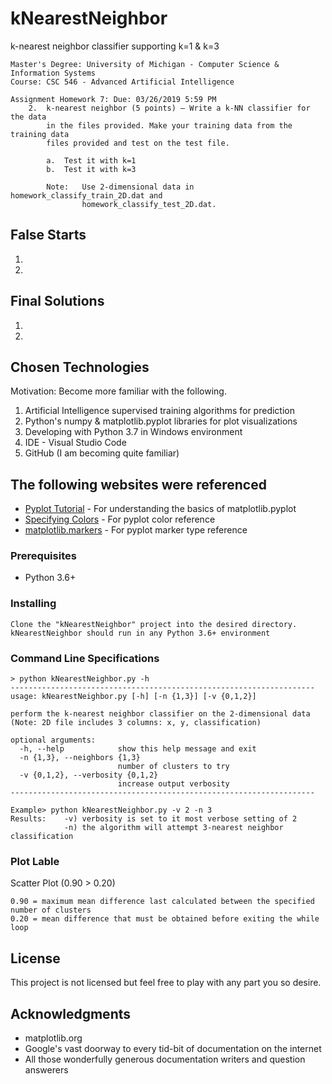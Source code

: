 # kNearestNeighbor
k-nearest neighbor classifier supporting k=1 &amp; k=3

```
Master's Degree: University of Michigan - Computer Science & Information Systems
Course: CSC 546 - Advanced Artificial Intelligence

Assignment Homework 7: Due: 03/26/2019 5:59 PM
    2.  k-nearest neighbor (5 points) – Write a k-NN classifier for the data 
        in the files provided. Make your training data from the training data
        files provided and test on the test file.

        a.  Test it with k=1
        b.  Test it with k=3
 
        Note:   Use 2-dimensional data in homework_classify_train_2D.dat and
                homework_classify_test_2D.dat.
```
## False Starts

1) 
2) 

## Final Solutions

1) 
2)

## Chosen Technologies

Motivation: Become more familiar with the following.
1) Artificial Intelligence supervised training algorithms for prediction
2) Python's numpy & matplotlib.pyplot libraries for plot visualizations
3) Developing with Python 3.7 in Windows environment
4) IDE - Visual Studio Code
5) GitHub (I am becoming quite familiar)

## The following websites were referenced

* [Pyplot Tutorial](https://matplotlib.org/users/pyplot_tutorial.html) - For understanding the basics of matplotlib.pyplot
* [Specifying Colors](https://matplotlib.org/users/colors.html) - For pyplot color reference
* [matplotlib.markers](https://matplotlib.org/api/markers_api.html) - For pyplot marker type reference

### Prerequisites

- Python 3.6+

### Installing
```
Clone the "kNearestNeighbor" project into the desired directory.
kNearestNeighbor should run in any Python 3.6+ environment
```

### Command Line Specifications
```
> python kNearestNeighbor.py -h
--------------------------------------------------------------------
usage: kNearestNeighbor.py [-h] [-n {1,3}] [-v {0,1,2}]

perform the k-nearest neighbor classifier on the 2-dimensional data
(Note: 2D file includes 3 columns: x, y, classification)

optional arguments:
  -h, --help            show this help message and exit
  -n {1,3}, --neighbors {1,3}
                        number of clusters to try
  -v {0,1,2}, --verbosity {0,1,2}
                        increase output verbosity
--------------------------------------------------------------------

Example> python kNearestNeighbor.py -v 2 -n 3
Results:    -v) verbosity is set to it most verbose setting of 2
            -n) the algorithm will attempt 3-nearest neighbor classification
```

### Plot Lable

Scatter Plot (0.90 > 0.20)
```
0.90 = maximum mean difference last calculated between the specified number of clusters
0.20 = mean difference that must be obtained before exiting the while loop
```

## License

This project is not licensed but feel free to play with any part you so desire.

## Acknowledgments

* matplotlib.org
* Google's vast doorway to every tid-bit of documentation on the internet
* All those wonderfully generous documentation writers and question answerers
